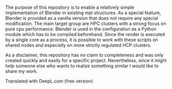 The purpose of this repository is to enable a relatively simple implementation of Blender in existing mpi structures. As a special feature, Blender is provided as a vanilla version that does not require any special modification. The main target group are HPC clusters with a strong focus on pure cpu performance. Blender is used in the configuration as a Python module which has to be compiled beforehand. Since the render is executed by a single core as a process, it is possible to work with these scripts on shared nodes and especially on more strictly regulated HCP clusters.


As a disclaimer, this repository has no claim to completeness and was only created quickly and easily for a specific project. Nevertheless, since it might help someone else who wants to realize something similar I would like to share my work. 

Translated with DeepL.com (free version)
